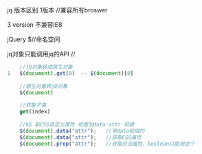 jq 版本区别  1版本  //兼容所有broswer

3  version  不兼容IE8

jQuery  $//命名空间

jq对象只能调用jq的API  //

```js
	//jQ对象转成原生对象
1	$(document).get(0)  -- $(document)[0]  
	
	//原生对象转jQ对象
    $(document)
    
    //获取子类
    get(index)
    
    //h5 新CSS自定义属性 前面加data-attr 前缀
    $(document).data("attr");   //带data前缀的
    $(document).data("attr");   //获取CSS属性
    $(document).prop("attr");	//获取合法属性，boolean只能用这个
```





